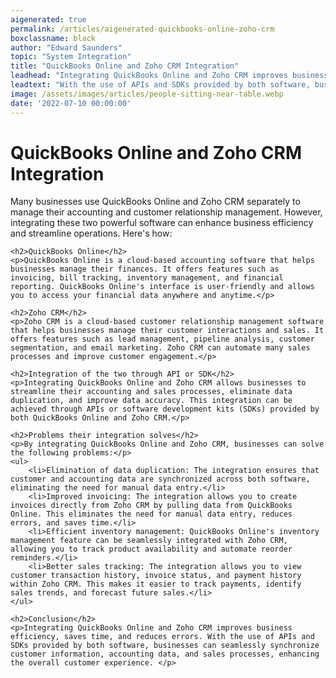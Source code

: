 ```yaml
---
aigenerated: true
permalink: /articles/aigenerated-quickbooks-online-zoho-crm
boxclassname: black
author: "Edward Saunders"
topic: "System Integration"
title: "QuickBooks Online and Zoho CRM Integration"
leadhead: "Integrating QuickBooks Online and Zoho CRM improves business efficiency, saves time, and reduces errors"
leadtext: "With the use of APIs and SDKs provided by both software, businesses can seamlessly synchronize customer information, accounting data, and sales processes, enhancing the overall customer experience."
image: /assets/images/articles/people-sitting-near-table.webp
date: '2022-07-10 00:00:00'
---
```

<div class="arttext">	<h1>QuickBooks Online and Zoho CRM Integration</h1>
	<p>Many businesses use QuickBooks Online and Zoho CRM separately to manage their accounting and customer relationship management. However, integrating these two powerful software can enhance business efficiency and streamline operations. Here's how:</p>

	<h2>QuickBooks Online</h2>
	<p>QuickBooks Online is a cloud-based accounting software that helps businesses manage their finances. It offers features such as invoicing, bill tracking, inventory management, and financial reporting. QuickBooks Online's interface is user-friendly and allows you to access your financial data anywhere and anytime.</p>

	<h2>Zoho CRM</h2>
	<p>Zoho CRM is a cloud-based customer relationship management software that helps businesses manage their customer interactions and sales. It offers features such as lead management, pipeline analysis, customer segmentation, and email marketing. Zoho CRM can automate many sales processes and improve customer engagement.</p>

	<h2>Integration of the two through API or SDK</h2>
	<p>Integrating QuickBooks Online and Zoho CRM allows businesses to streamline their accounting and sales processes, eliminate data duplication, and improve data accuracy. This integration can be achieved through APIs or software development kits (SDKs) provided by both QuickBooks Online and Zoho CRM.</p>

	<h2>Problems their integration solves</h2>
	<p>By integrating QuickBooks Online and Zoho CRM, businesses can solve the following problems:</p>
	<ul>
		<li>Elimination of data duplication: The integration ensures that customer and accounting data are synchronized across both software, eliminating the need for manual data entry.</li>
		<li>Improved invoicing: The integration allows you to create invoices directly from Zoho CRM by pulling data from QuickBooks Online. This eliminates the need for manual data entry, reduces errors, and saves time.</li>
		<li>Efficient inventory management: QuickBooks Online's inventory management feature can be seamlessly integrated with Zoho CRM, allowing you to track product availability and automate reorder reminders.</li>
		<li>Better sales tracking: The integration allows you to view customer transaction history, invoice status, and payment history within Zoho CRM. This makes it easier to track payments, identify sales trends, and forecast future sales.</li>
	</ul>

	<h2>Conclusion</h2>
	<p>Integrating QuickBooks Online and Zoho CRM improves business efficiency, saves time, and reduces errors. With the use of APIs and SDKs provided by both software, businesses can seamlessly synchronize customer information, accounting data, and sales processes, enhancing the overall customer experience. </p>
</div>